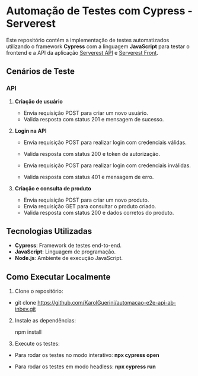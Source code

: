 # Automação de Testes com Cypress - Serverest

Este repositório contém a implementação de testes automatizados utilizando o framework **Cypress** com a linguagem **JavaScript** para testar o frontend e a API da aplicação [Serverest API](https://serverest.dev/) e [Serverest Front](https://front.serverest.dev/).

## Cenários de Teste

### API

1. **Criação de usuário**  
   - Envia requisição POST para criar um novo usuário.
   - Valida resposta com status 201 e mensagem de sucesso.

2. **Login na API**  
   - Envia requisição POST para realizar login com credenciais válidas.
   - Valida resposta com status 200 e token de autorização.
  
   - Envia requisição POST para realizar login com credenciais inválidas.
   - Valida resposta com status 401 e mensagem de erro.

3. **Criação e consulta de produto**  
   - Envia requisição POST para criar um novo produto.
   - Envia requisição GET para consultar o produto criado.
   - Valida resposta com status 200 e dados corretos do produto.

## Tecnologias Utilizadas

- **Cypress**: Framework de testes end-to-end.
- **JavaScript**: Linguagem de programação.
- **Node.js**: Ambiente de execução JavaScript.

## Como Executar Localmente

1. Clone o repositório:

  - git clone https://github.com/KarolGuerini/automacao-e2e-api-ab-inbev.git

   
2. Instale as dependências:
   
   npm install

3. Execute os testes:
   
- Para rodar os testes no modo interativo:   **npx cypress open**

- Para rodar os testes em modo headless:     **npx cypress run**
